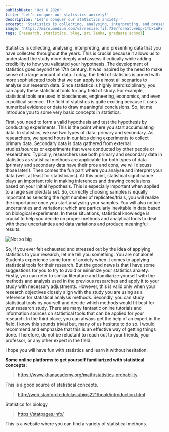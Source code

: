 ```yaml
---
publishDate: 'Oct 6 2020'
title: 'Let’s conquer our statistics anxiety!'
description: 'Let’s conquer our statistics anxiety!'
excerpt: 'Statistics is collecting, analysing, interpreting, and presenting data that you have collected throughout the years.'
image: 'https://miro.medium.com/v2/resize:fit:720/format:webp/1*bx1uRSl6k91rEk4r1i5pDg.png'
tags: [research, statistics, blog, sri lanka, graduate school]
---
```


Statistics is collecting, analysing, interpreting, and presenting data that you have collected throughout the years. This is crucial because it allows us to understand the study more deeply and assess it critically while adding credibility to how you validated your hypothesis. The development of statistics goes beyond the 17th century. It was inspired by the need to make sense of a large amount of data. Today, the field of statistics is armed with more sophisticated tools that we can apply to almost all scenarios to analyse our research data. Since statistics is highly interdisciplinary, you can apply these statistical tools for any field of study. For example, statistical tools are used in biosciences, engineering, economics, and even in political science. The field of statistics is quite exciting because it uses numerical evidence or data to draw meaningful conclusions. So, let me introduce you to some very basic concepts in statistics.

First, you need to form a valid hypothesis and test the hypothesis by conducting experiments. This is the point where you start accumulating data. In statistics, we use two types of data: primary and secondary. As researchers, we spend hours in our labs doing experiments to collect primary data. Secondary data is data gathered from external studies/sources or experiments that were conducted by other people or researchers. Typically, researchers use both primary and secondary data in statistics as statistical methods are applicable for both types of data (primary and secondary data have their pros and cons, we will discuss those later!). Then comes the fun part where you analyse and interpret your data (well, at least for statisticians). At this point, statistical significance plays an important role in making inferences and drawing conclusions based on your initial hypothesis. This is especially important when applied to a large sample/data set. So, correctly choosing samples is equally important as selecting the right number of replicates/trials, you will realize the importance once you start analysing your samples. You will also notice uncertainties and variations; which are particularly inevitable in data based on biological experiments. In these situations, statistical knowledge is crucial to help you decide on proper methods and analytical tools to deal with these uncertainties and data variations and produce meaningful results.

![Not so big](https://miro.medium.com/v2/resize:fit:640/format:webp/1*R4oT0sHiYcMS6hf-HBfLjw.png)

So, if you ever felt exhausted and stressed out by the idea of applying statistics to your research, let me tell you something. You are not alone! Students experience some form of anxiety when it comes to applying statistical tools for their research. But the good news is that I have some suggestions for you to try to avoid or minimize your statistics anxiety. Firstly, you can refer to similar literature and familiarize yourself with the methods and analysis used in the previous researches and apply it to your study with necessary adjustments. However, this is valid only when your research objectives closely align with the study you are using as a reference for statistical analysis methods. Secondly, you can study statistical tools by yourself and decide which methods would fit best for your research study. There are many fantastic online tutorials and information sources on statistical tools that can be applied for your research. In the third place, you can always get the help of an expert in the field. I know this sounds trivial but, many of us hesitate to do so. I would recommend and emphasize that this is an effective way of getting things done. Therefore, do not be reluctant to reach out to your friends, your professor, or any other expert in the field.

I hope you will have fun with statistics and learn it without hesitation.

**Some online platforms to get yourself familiarized with statistical concepts:**

>https://www.khanacademy.org/math/statistics-probability

This is a good source of statistical concepts.

>http://web.stanford.edu/class/bios221/book/introduction.html

Statistics for biology

>https://statpages.info/

This is a website where you can find a variety of statistical methods.